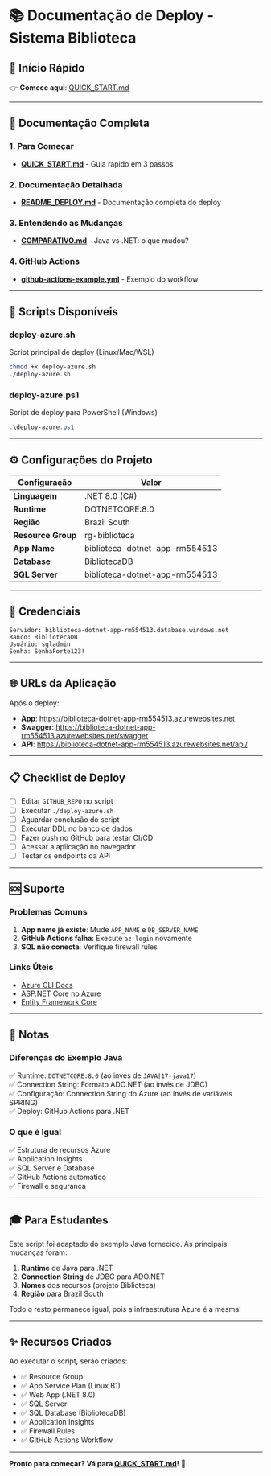 # 📚 Documentação de Deploy - Sistema Biblioteca

## 🎯 Início Rápido

👉 **Comece aqui**: [QUICK_START.md](QUICK_START.md)

---

## 📖 Documentação Completa

### 1. Para Começar
- **[QUICK_START.md](QUICK_START.md)** - Guia rápido em 3 passos

### 2. Documentação Detalhada
- **[README_DEPLOY.md](README_DEPLOY.md)** - Documentação completa do deploy

### 3. Entendendo as Mudanças
- **[COMPARATIVO.md](COMPARATIVO.md)** - Java vs .NET: o que mudou?

### 4. GitHub Actions
- **[github-actions-example.yml](github-actions-example.yml)** - Exemplo do workflow

---

## 🚀 Scripts Disponíveis

### deploy-azure.sh
Script principal de deploy (Linux/Mac/WSL)
```bash
chmod +x deploy-azure.sh
./deploy-azure.sh
```

### deploy-azure.ps1
Script de deploy para PowerShell (Windows)
```powershell
.\deploy-azure.ps1
```

---

## ⚙️ Configurações do Projeto

| Configuração | Valor |
|--------------|-------|
| **Linguagem** | .NET 8.0 (C#) |
| **Runtime** | DOTNETCORE:8.0 |
| **Região** | Brazil South |
| **Resource Group** | rg-biblioteca |
| **App Name** | biblioteca-dotnet-app-rm554513 |
| **Database** | BibliotecaDB |
| **SQL Server** | biblioteca-dotnet-app-rm554513 |

---

## 🔑 Credenciais

```
Servidor: biblioteca-dotnet-app-rm554513.database.windows.net
Banco: BibliotecaDB
Usuário: sqladmin
Senha: SenhaForte123!
```

---

## 🌐 URLs da Aplicação

Após o deploy:
- **App**: https://biblioteca-dotnet-app-rm554513.azurewebsites.net
- **Swagger**: https://biblioteca-dotnet-app-rm554513.azurewebsites.net/swagger
- **API**: https://biblioteca-dotnet-app-rm554513.azurewebsites.net/api/

---

## 📋 Checklist de Deploy

- [ ] Editar `GITHUB_REPO` no script
- [ ] Executar `./deploy-azure.sh`
- [ ] Aguardar conclusão do script
- [ ] Executar DDL no banco de dados
- [ ] Fazer push no GitHub para testar CI/CD
- [ ] Acessar a aplicação no navegador
- [ ] Testar os endpoints da API

---

## 🆘 Suporte

### Problemas Comuns

1. **App name já existe**: Mude `APP_NAME` e `DB_SERVER_NAME`
2. **GitHub Actions falha**: Execute `az login` novamente
3. **SQL não conecta**: Verifique firewall rules

### Links Úteis

- [Azure CLI Docs](https://docs.microsoft.com/cli/azure/)
- [ASP.NET Core no Azure](https://docs.microsoft.com/aspnet/core/host-and-deploy/azure-apps/)
- [Entity Framework Core](https://docs.microsoft.com/ef/core/)

---

## 📝 Notas

### Diferenças do Exemplo Java

✅ Runtime: `DOTNETCORE:8.0` (ao invés de `JAVA|17-java17`)  
✅ Connection String: Formato ADO.NET (ao invés de JDBC)  
✅ Configuração: Connection String do Azure (ao invés de variáveis SPRING)  
✅ Deploy: GitHub Actions para .NET  

### O que é Igual

✅ Estrutura de recursos Azure  
✅ Application Insights  
✅ SQL Server e Database  
✅ GitHub Actions automático  
✅ Firewall e segurança  

---

## 🎓 Para Estudantes

Este script foi adaptado do exemplo Java fornecido. As principais mudanças foram:

1. **Runtime** de Java para .NET
2. **Connection String** de JDBC para ADO.NET
3. **Nomes** dos recursos (projeto Biblioteca)
4. **Região** para Brazil South

Todo o resto permanece igual, pois a infraestrutura Azure é a mesma!

---

## ✨ Recursos Criados

Ao executar o script, serão criados:

- ✅ Resource Group
- ✅ App Service Plan (Linux B1)
- ✅ Web App (.NET 8.0)
- ✅ SQL Server
- ✅ SQL Database (BibliotecaDB)
- ✅ Application Insights
- ✅ Firewall Rules
- ✅ GitHub Actions Workflow

---

**Pronto para começar? Vá para [QUICK_START.md](QUICK_START.md)!** 🚀
